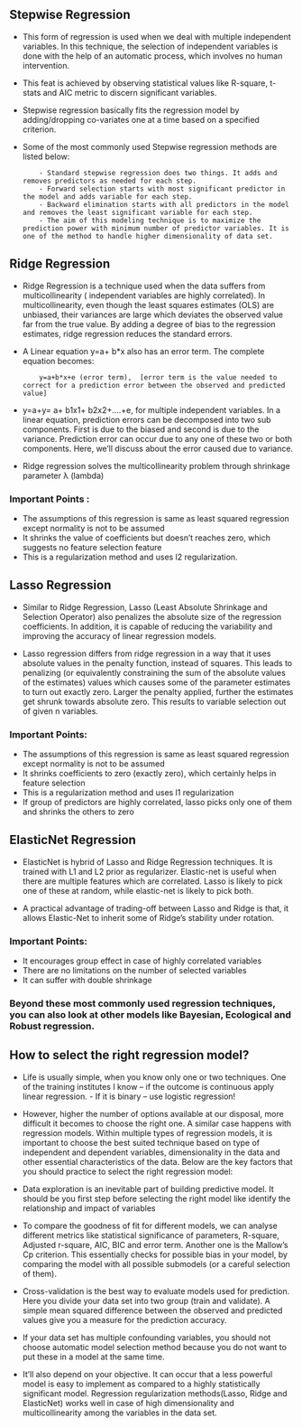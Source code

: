 ## **Stepwise Regression**

- This form of regression is used when we deal with multiple independent variables. In this technique, the selection of independent variables is done with the help of an automatic process, which involves no human intervention.

- This feat is achieved by observing statistical values like R-square, t-stats and AIC metric to discern significant variables. 

- Stepwise regression basically fits the regression model by adding/dropping co-variates one at a time based on a specified criterion. 

- Some of the most commonly used Stepwise regression methods are listed below:

          - Standard stepwise regression does two things. It adds and removes predictors as needed for each step.
          - Forward selection starts with most significant predictor in the model and adds variable for each step.
          - Backward elimination starts with all predictors in the model and removes the least significant variable for each step.
          - The aim of this modeling technique is to maximize the prediction power with minimum number of predictor variables. It is one of the method to handle higher dimensionality of data set.


## **Ridge Regression**

- Ridge Regression is a technique used when the data suffers from multicollinearity ( independent variables are highly correlated). In multicollinearity, even though the least squares estimates (OLS) are unbiased, their variances are large which deviates the observed value far from the true value. By adding a degree of bias to the regression estimates, ridge regression reduces the standard errors.

- A Linear equation y=a+ b*x also has an error term. The complete equation becomes:

          y=a+b*x+e (error term),  [error term is the value needed to correct for a prediction error between the observed and predicted value]

- y=a+y= a+ b1x1+ b2x2+....+e, for multiple independent variables.
In a linear equation, prediction errors can be decomposed into two sub components. First is due to the biased and second is due to the variance. Prediction error can occur due to any one of these two or both components. Here, we’ll discuss about the error caused due to variance.

- Ridge regression solves the multicollinearity problem through shrinkage parameter λ (lambda)

### Important Points :

- The assumptions of this regression is same as least squared regression except normality is not to be assumed
- It shrinks the value of coefficients but doesn’t reaches zero, which suggests no feature selection feature
- This is a regularization method and uses l2 regularization.



## **Lasso Regression**

- Similar to Ridge Regression, Lasso (Least Absolute Shrinkage and Selection Operator) also penalizes the absolute size of the regression coefficients. In addition, it is capable of reducing the variability and improving the accuracy of linear regression models.  

- Lasso regression differs from ridge regression in a way that it uses absolute values in the penalty function, instead of squares. This leads to penalizing (or equivalently constraining the sum of the absolute values of the estimates) values which causes some of the parameter estimates to turn out exactly zero. Larger the penalty applied, further the estimates get shrunk towards absolute zero. This results to variable selection out of given n variables.

### Important Points:

- The assumptions of this regression is same as least squared regression except normality is not to be assumed
- It shrinks coefficients to zero (exactly zero), which certainly helps in feature selection
- This is a regularization method and uses l1 regularization
- If group of predictors are highly correlated, lasso picks only one of them and shrinks the others to zero


## **ElasticNet Regression**

- ElasticNet is hybrid of Lasso and Ridge Regression techniques. It is trained with L1 and L2 prior as regularizer. Elastic-net is useful when there are multiple features which are correlated. Lasso is likely to pick one of these at random, while elastic-net is likely to pick both.

- A practical advantage of trading-off between Lasso and Ridge is that, it allows Elastic-Net to inherit some of Ridge’s stability under rotation.

### Important Points:

- It encourages group effect in case of highly correlated variables
- There are no limitations on the number of selected variables
- It can suffer with double shrinkage

### Beyond these most commonly used regression techniques, you can also look at other models like Bayesian, Ecological and Robust regression.

## **How to select the right regression model?**

- Life is usually simple, when you know only one or two techniques. One of the training institutes I know 
          – if the outcome is continuous apply linear regression. 
          - If it is binary – use logistic regression! 

- However, higher the number of options available at our disposal, more difficult it becomes to choose the right one. A similar case happens with regression models. Within multiple types of regression models, it is important to choose the best suited technique based on type of independent and dependent variables, dimensionality in the data and other essential characteristics of the data. Below are the key factors that you should practice to select the right regression model:

- Data exploration is an inevitable part of building predictive model. It should be you first step before selecting the right model like identify the relationship and impact of variables
- To compare the goodness of fit for different models, we can analyse different metrics like statistical significance of parameters, R-square, Adjusted r-square, AIC, BIC and error term. Another one is the Mallow’s Cp criterion. This essentially checks for possible bias in your model, by comparing the model with all possible submodels (or a careful selection of them).
- Cross-validation is the best way to evaluate models used for prediction. Here you divide your data set into two group (train and validate). A simple mean squared difference between the observed and predicted values give you a measure for the prediction accuracy.
- If your data set has multiple confounding variables, you should not choose automatic model selection method because you do not want to put these in a model at the same time.
- It’ll also depend on your objective. It can occur that a less powerful model is easy to implement as compared to a highly statistically significant model.
Regression regularization methods(Lasso, Ridge and ElasticNet) works well in case of high dimensionality and multicollinearity among the variables in the data set.
